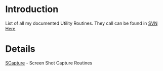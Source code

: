 # Introduction #

List of all my documented Utility Routines.  They call can be found in [SVN Here](http://code.google.com/p/robstechcorner/source/browse/#svn/trunk/Delphi/utils)

# Details #

[SCapture](SCapture.md) - Screen Shot Capture Routines